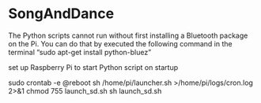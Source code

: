 # SongAndDance

The Python scripts cannot run without first installing a Bluetooth package on the Pi. You can do that by executed the following command in the terminal “sudo apt-get install python-bluez”

set up Raspberry Pi to start Python script on startup

sudo crontab -e
@reboot sh /home/pi/launcher.sh >/home/pi/logs/cron.log 2>&1
chmod 755 launch_sd.sh
sh launch_sd.sh

